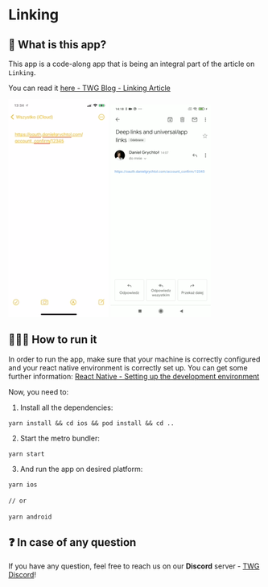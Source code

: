 # Linking

## 🧐 What is this app?

This app is a code-along app that is being an integral part of the
article on `Linking`.

You can read it [here - TWG Blog - Linking Article](https://thewidlarzgroup.com/deep-universal-asset-links/)

![Universal Links - iOS](./assets/universal_link_screens_setup.gif)
![App Links - Android](./assets/universal_link_screens_setup_android.gif)

## 👨🏽‍🏫 How to run it

In order to run the app, make sure that your machine is correctly
configured and your react native environment is correctly set up. You
can get some further information: [React Native - Setting up the development environment](https://reactnative.dev/docs/environment-setup)

Now, you need to:

1. Install all the dependencies:

```
yarn install && cd ios && pod install && cd ..
```

2. Start the metro bundler:

```
yarn start
```

3. And run the app on desired platform:

```
yarn ios

// or

yarn android
```

## ❓ In case of any question

If you have any question, feel free to reach us on our **Discord**
server - [TWG Discord](https://discord.gg/Fz98bt7A)!
